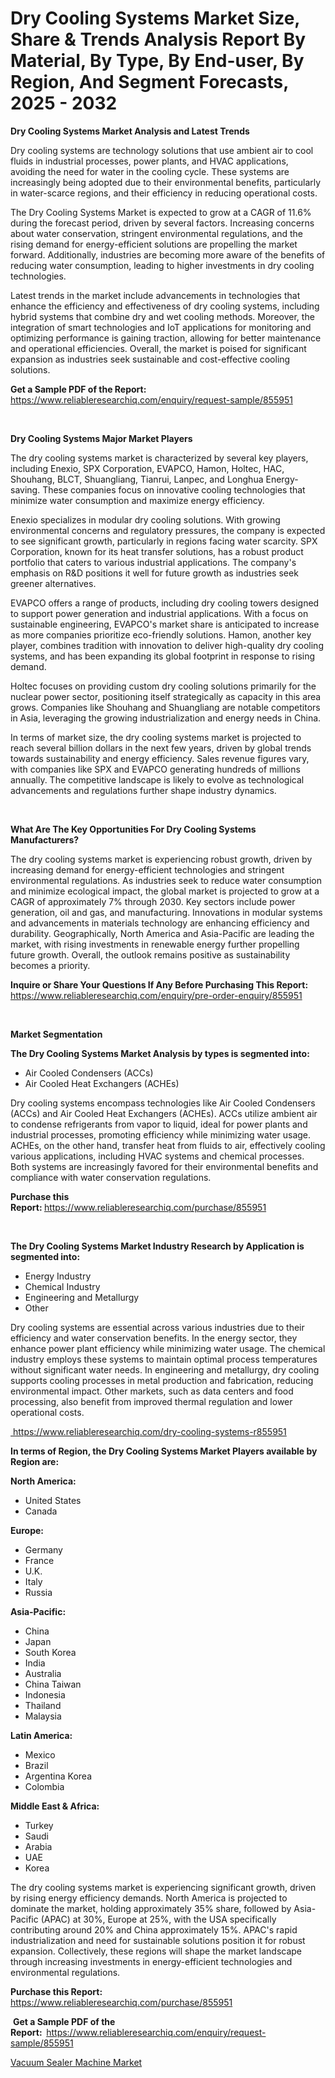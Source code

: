 <p><h1>Dry Cooling Systems Market Size, Share & Trends Analysis Report By Material, By Type, By End-user, By Region, And Segment Forecasts, 2025 - 2032</h1></p><p><strong>Dry Cooling Systems Market Analysis and Latest Trends</strong></p>
<p><p>Dry cooling systems are technology solutions that use ambient air to cool fluids in industrial processes, power plants, and HVAC applications, avoiding the need for water in the cooling cycle. These systems are increasingly being adopted due to their environmental benefits, particularly in water-scarce regions, and their efficiency in reducing operational costs.</p><p>The Dry Cooling Systems Market is expected to grow at a CAGR of 11.6% during the forecast period, driven by several factors. Increasing concerns about water conservation, stringent environmental regulations, and the rising demand for energy-efficient solutions are propelling the market forward. Additionally, industries are becoming more aware of the benefits of reducing water consumption, leading to higher investments in dry cooling technologies. </p><p>Latest trends in the market include advancements in technologies that enhance the efficiency and effectiveness of dry cooling systems, including hybrid systems that combine dry and wet cooling methods. Moreover, the integration of smart technologies and IoT applications for monitoring and optimizing performance is gaining traction, allowing for better maintenance and operational efficiencies. Overall, the market is poised for significant expansion as industries seek sustainable and cost-effective cooling solutions.</p></p>
<p><strong>Get a Sample PDF of the Report:&nbsp;</strong> <a href="https://www.reliableresearchiq.com/enquiry/request-sample/855951?utm_campaign=2462&utm_medium=2&utm_source=Github&utm_content=ia&utm_term=20022025&utm_id=dry-cooling-systems">https://www.reliableresearchiq.com/enquiry/request-sample/855951</a></p>
<p>&nbsp;</p>
<p><strong>Dry Cooling Systems Major Market Players</strong></p>
<p><p>The dry cooling systems market is characterized by several key players, including Enexio, SPX Corporation, EVAPCO, Hamon, Holtec, HAC, Shouhang, BLCT, Shuangliang, Tianrui, Lanpec, and Longhua Energy-saving. These companies focus on innovative cooling technologies that minimize water consumption and maximize energy efficiency.</p><p>Enexio specializes in modular dry cooling solutions. With growing environmental concerns and regulatory pressures, the company is expected to see significant growth, particularly in regions facing water scarcity. SPX Corporation, known for its heat transfer solutions, has a robust product portfolio that caters to various industrial applications. The company's emphasis on R&D positions it well for future growth as industries seek greener alternatives.</p><p>EVAPCO offers a range of products, including dry cooling towers designed to support power generation and industrial applications. With a focus on sustainable engineering, EVAPCO's market share is anticipated to increase as more companies prioritize eco-friendly solutions. Hamon, another key player, combines tradition with innovation to deliver high-quality dry cooling systems, and has been expanding its global footprint in response to rising demand.</p><p>Holtec focuses on providing custom dry cooling solutions primarily for the nuclear power sector, positioning itself strategically as capacity in this area grows. Companies like Shouhang and Shuangliang are notable competitors in Asia, leveraging the growing industrialization and energy needs in China. </p><p>In terms of market size, the dry cooling systems market is projected to reach several billion dollars in the next few years, driven by global trends towards sustainability and energy efficiency. Sales revenue figures vary, with companies like SPX and EVAPCO generating hundreds of millions annually. The competitive landscape is likely to evolve as technological advancements and regulations further shape industry dynamics.</p></p>
<p>&nbsp;</p>
<p><strong>What Are The Key Opportunities For Dry Cooling Systems Manufacturers?</strong></p>
<p><p>The dry cooling systems market is experiencing robust growth, driven by increasing demand for energy-efficient technologies and stringent environmental regulations. As industries seek to reduce water consumption and minimize ecological impact, the global market is projected to grow at a CAGR of approximately 7% through 2030. Key sectors include power generation, oil and gas, and manufacturing. Innovations in modular systems and advancements in materials technology are enhancing efficiency and durability. Geographically, North America and Asia-Pacific are leading the market, with rising investments in renewable energy further propelling future growth. Overall, the outlook remains positive as sustainability becomes a priority.</p></p>
<p><strong>Inquire or Share Your Questions If Any Before Purchasing This Report:</strong> <a href="https://www.reliableresearchiq.com/enquiry/pre-order-enquiry/855951?utm_campaign=2462&utm_medium=2&utm_source=Github&utm_content=ia&utm_term=20022025&utm_id=dry-cooling-systems">https://www.reliableresearchiq.com/enquiry/pre-order-enquiry/855951</a></p>
<p>&nbsp;</p>
<p><strong>Market Segmentation</strong></p>
<p><strong>The Dry Cooling Systems Market Analysis by types is segmented into:</strong></p>
<p><ul><li>Air Cooled Condensers (ACCs)</li><li>Air Cooled Heat Exchangers (ACHEs)</li></ul></p>
<p><p>Dry cooling systems encompass technologies like Air Cooled Condensers (ACCs) and Air Cooled Heat Exchangers (ACHEs). ACCs utilize ambient air to condense refrigerants from vapor to liquid, ideal for power plants and industrial processes, promoting efficiency while minimizing water usage. ACHEs, on the other hand, transfer heat from fluids to air, effectively cooling various applications, including HVAC systems and chemical processes. Both systems are increasingly favored for their environmental benefits and compliance with water conservation regulations.</p></p>
<p><strong>Purchase this Report:&nbsp;</strong><a href="https://www.reliableresearchiq.com/purchase/855951?utm_campaign=2462&utm_medium=2&utm_source=Github&utm_content=ia&utm_term=20022025&utm_id=dry-cooling-systems">https://www.reliableresearchiq.com/purchase/855951</a></p>
<p>&nbsp;</p>
<p><strong>The Dry Cooling Systems Market Industry Research by Application is segmented into:</strong></p>
<p><ul><li>Energy Industry</li><li>Chemical Industry</li><li>Engineering and Metallurgy</li><li>Other</li></ul></p>
<p><p>Dry cooling systems are essential across various industries due to their efficiency and water conservation benefits. In the energy sector, they enhance power plant efficiency while minimizing water usage. The chemical industry employs these systems to maintain optimal process temperatures without significant water needs. In engineering and metallurgy, dry cooling supports cooling processes in metal production and fabrication, reducing environmental impact. Other markets, such as data centers and food processing, also benefit from improved thermal regulation and lower operational costs.</p></p>
<p><a href="https://www.reliableresearchiq.com/dry-cooling-systems-r855951?utm_campaign=2462&utm_medium=2&utm_source=Github&utm_content=ia&utm_term=20022025&utm_id=dry-cooling-systems">&nbsp;https://www.reliableresearchiq.com/dry-cooling-systems-r855951</a></p>
<p><strong>In terms of Region, the Dry Cooling Systems Market Players available by Region are:</strong></p>
<p>
    <p> <strong> North America: </strong>
        <ul>
            <li>United States</li>
            <li>Canada</li>
        </ul>
        </p> 
    <p> <strong> Europe: </strong>
        <ul>
            <li>Germany</li>
            <li>France</li>
            <li>U.K.</li>
            <li>Italy</li>
            <li>Russia</li>
        </ul>
        </p> 
    <p> <strong> Asia-Pacific: </strong>
        <ul>
            <li>China</li>
            <li>Japan</li>
            <li>South Korea</li>
            <li>India</li>
            <li>Australia</li>
            <li>China Taiwan</li>
            <li>Indonesia</li>
            <li>Thailand</li>
            <li>Malaysia</li>
        </ul>
        </p> 
    <p> <strong> Latin America: </strong>
        <ul>
            <li>Mexico</li>
            <li>Brazil</li>
            <li>Argentina Korea</li>
            <li>Colombia</li>
        </ul>
        </p> 
    <p> <strong> Middle East & Africa: </strong>
        <ul>
            <li>Turkey</li>
            <li>Saudi</li>
            <li>Arabia</li>
            <li>UAE</li>
            <li>Korea</li>
        </ul>
    </p>
    </p>
<p><p>The dry cooling systems market is experiencing significant growth, driven by rising energy efficiency demands. North America is projected to dominate the market, holding approximately 35% share, followed by Asia-Pacific (APAC) at 30%, Europe at 25%, with the USA specifically contributing around 20% and China approximately 15%. APAC's rapid industrialization and need for sustainable solutions position it for robust expansion. Collectively, these regions will shape the market landscape through increasing investments in energy-efficient technologies and environmental regulations.</p></p>
<p><strong>Purchase this Report: </strong><a href="https://www.reliableresearchiq.com/purchase/855951?utm_campaign=2462&utm_medium=2&utm_source=Github&utm_content=ia&utm_term=20022025&utm_id=dry-cooling-systems">https://www.reliableresearchiq.com/purchase/855951</a></p>
<p>&nbsp;<strong>Get a Sample PDF of the Report:&nbsp;&nbsp;</strong><a href="https://www.reliableresearchiq.com/enquiry/request-sample/855951?utm_campaign=2462&utm_medium=2&utm_source=Github&utm_content=ia&utm_term=20022025&utm_id=dry-cooling-systems">https://www.reliableresearchiq.com/enquiry/request-sample/855951</a></p>
<p><strong></strong></p>
<p><p><a href="https://github.com/mathastilley812967/Market-Research-Report-List-1/blob/main/vacuum-sealer-machine-market.md?utm_campaign=2462&utm_medium=2&utm_source=Github&utm_content=ia&utm_term=20022025&utm_id=dry-cooling-systems">Vacuum Sealer Machine Market</a></p></p>